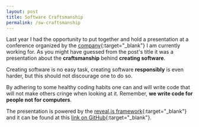 ```yaml
---
layout: post
title: Software Craftsmanship
permalink: /sw-craftsmanship
---
```

Last year I had the opportunity to put together and hold a presentation at a conference organized
by the [company](https://www.virtual7.de/){:target="_blank"} I am currently working for. As you might have guessed from the post's title
it was a presentation about the **craftsmanship** behind **creating software**.

Creating software is no easy task, creating software **responsibly** is even harder, but this should not discourage one to do so.

By adhering to some healthy coding habits one can and will write code that will not make others cringe when looking at it.
Remember, **we write code for people not for computers**.

The presentation is powered by the [reveal.js framework](https://revealjs.com/#/){:target="_blank"} 
and it can be found at this [link on GitHub](https://github.com/vladflore/software-craftsmanship.git){:target="_blank"}.

